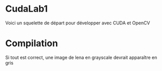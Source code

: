 # CudaLab1
Voici un squelette de départ pour développer avec CUDA et OpenCV
# Compilation
Si tout est correct, une image de lena en grayscale devrait apparaître en gris
